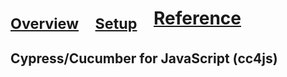 

# <sub>[Overview](README.md)</sub> &nbsp;&nbsp; <sub>[Setup](README_Setup.md)</sub> &nbsp;&nbsp; [Reference](README_Reference.md)

## Cypress/Cucumber for JavaScript (cc4js)

<br/>
